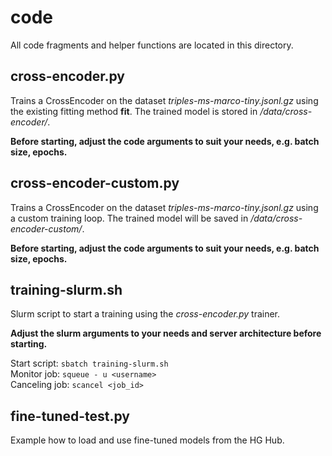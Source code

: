 # code

All code fragments and helper functions are located in this directory.

## cross-encoder.py

Trains a CrossEncoder on the dataset _triples-ms-marco-tiny.jsonl.gz_ using the existing fitting method **fit**. The trained model is stored in _/data/cross-encoder/_.

**Before starting, adjust the code arguments to suit your needs, e.g. batch size, epochs.**

## cross-encoder-custom.py

Trains a CrossEncoder on the dataset _triples-ms-marco-tiny.jsonl.gz_ using a custom training loop. The trained model will be saved in _/data/cross-encoder-custom/_.

**Before starting, adjust the code arguments to suit your needs, e.g. batch size, epochs.**

## training-slurm.sh

Slurm script to start a training using the _cross-encoder.py_ trainer.

**Adjust the slurm arguments to your needs and server architecture before starting.**

Start script: `sbatch training-slurm.sh` \
Monitor job: `squeue - u <username>` \
Canceling job: `scancel <job_id>`

## fine-tuned-test.py

Example how to load and use fine-tuned models from the HG Hub.